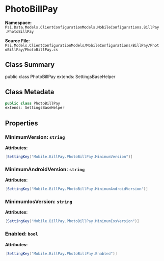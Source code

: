 # PhotoBillPay

**Namespace:** `Psi.Data.Models.ClientConfigurationModels.MobileConfigurations.BillPay.PhotoBillPay`

**Source File:** `Psi.Models.ClientConfigurationModels/MobileConfigurations/BillPay/PhotoBillPay/PhotoBillPay.cs`

## Class Summary

public class PhotoBillPay
extends: SettingsBaseHelper

## Class Metadata

```typescript
public class PhotoBillPay
extends: SettingsBaseHelper
```

## Properties

### MinimumVersion: `string`

**Attributes:**
```csharp
[SettingKey("Mobile.BillPay.PhotoBillPay.MinimumVersion")]
```

### MinimumAndroidVersion: `string`

**Attributes:**
```csharp
[SettingKey("Mobile.BillPay.PhotoBillPay.MinimumAndroidVersion")]
```

### MinimumIosVersion: `string`

**Attributes:**
```csharp
[SettingKey("Mobile.BillPay.PhotoBillPay.MinimumIosVersion")]
```

### Enabled: `bool`

**Attributes:**
```csharp
[SettingKey("Mobile.BillPay.PhotoBillPay.Enabled")]
```

